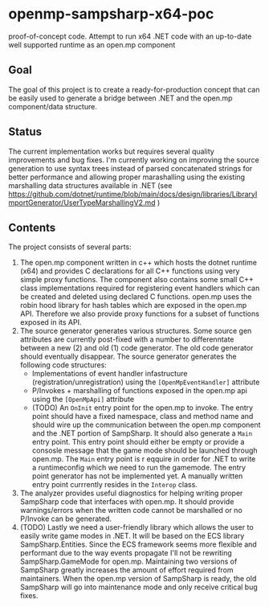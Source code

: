 # openmp-sampsharp-x64-poc
proof-of-concept code. Attempt to run x64 .NET code with an up-to-date well supported runtime as an open.mp component

Goal
----
The goal of this project is to create a ready-for-production concept that can be easily used to generate a bridge between .NET and the open.mp component/data structure.

Status
------
The current implementation works but requires several quality improvements and bug fixes. I'm currently working on improving the source generation to use syntax trees instead of parsed concatenated strings for better performance and allowing proper marashalling using the existing marshalling data structures available in .NET (see https://github.com/dotnet/runtime/blob/main/docs/design/libraries/LibraryImportGenerator/UserTypeMarshallingV2.md )

Contents
--------
The project consists of several parts:
1) The open.mp component written in c++ which hosts the dotnet runtime (x64) and provides C declarations for all C++ functions using very simple proxy functions. The component also contains some small C++ class implementations required for registering event handlers which can be created and deleted using declared C functions. open.mp uses the robin hood library for hash tables which are exposed in the open.mp API. Therefore we also provide proxy functions for a subset of functions exposed in its API.
2) The source generator generates various structures. Some source gen attributes are currently post-fixed with a number to differenntate between a new (2) and old (1) code generator. The old code generator should eventually disappear. The source generator generates the following code structures:
   - Implementations of event handler infastructure (registration/unregistration) using the `[OpenMpEventHandler]` attribute
   - P/Invokes + marshalling of functions exposed in the open.mp api using the `[OpenMpApi]` attribute
   - (TODO) An `OnInit` entry point for the open.mp to invoke. The entry point should have a fixed namespace, class and method name and should wire up the communication between the open.mp component and the .NET portion of SampSharp. It should also generate a `Main` entry point. This entry point should either be empty or provide a consosle message that the game mode should be launched through open.mp. The `Main` entry point is r eqquire in order for .NET to write a runtimeconfig which we need to run the gamemode. The entry point generator has not be implemented yet. A manually written entry point currrently resides in the `Interop` class.
4) The analyzer provides useful diagnostics for helping writing proper SampSharp code that interfaces with open.mp. It should provide warnings/errors when the written code cannot be marshalled or no P/Invoke can be generated.
5) (TODO) Lastly we need a user-friendly library which allows the user to easily write game modes in .NET. It will be based on the ECS library SampSharp.Entities. Since the ECS framework seems more flexible and performant due to the way events propagate I'll not be rewriting SampSharp.GameMode for open.mp. Maintaining two versions of SampSharp greatly increases the amount of effort required from maintainers. When the open.mp version of SampSharp is ready, the old SampSharp will go into maintenance mode and only receive critical bug fixes.
